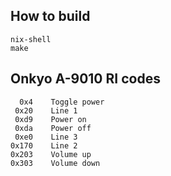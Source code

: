 ## How to build

    nix-shell
    make

## Onkyo A-9010 RI codes

      0x4    Toggle power
     0x20    Line 1
     0xd9    Power on
     0xda    Power off
     0xe0    Line 3
    0x170    Line 2
    0x203    Volume up
    0x303    Volume down
